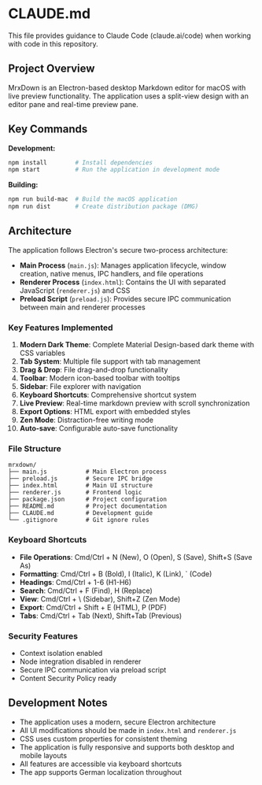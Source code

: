 # CLAUDE.md

This file provides guidance to Claude Code (claude.ai/code) when working with code in this repository.

## Project Overview

MrxDown is an Electron-based desktop Markdown editor for macOS with live preview functionality. The application uses a split-view design with an editor pane and real-time preview pane.

## Key Commands

**Development:**
```bash
npm install        # Install dependencies
npm start          # Run the application in development mode
```

**Building:**
```bash
npm run build-mac  # Build the macOS application
npm run dist       # Create distribution package (DMG)
```

## Architecture

The application follows Electron's secure two-process architecture:

- **Main Process** (`main.js`): Manages application lifecycle, window creation, native menus, IPC handlers, and file operations
- **Renderer Process** (`index.html`): Contains the UI with separated JavaScript (`renderer.js`) and CSS
- **Preload Script** (`preload.js`): Provides secure IPC communication between main and renderer processes

### Key Features Implemented

1. **Modern Dark Theme**: Complete Material Design-based dark theme with CSS variables
2. **Tab System**: Multiple file support with tab management
3. **Drag & Drop**: File drag-and-drop functionality
4. **Toolbar**: Modern icon-based toolbar with tooltips
5. **Sidebar**: File explorer with navigation
6. **Keyboard Shortcuts**: Comprehensive shortcut system
7. **Live Preview**: Real-time markdown preview with scroll synchronization
8. **Export Options**: HTML export with embedded styles
9. **Zen Mode**: Distraction-free writing mode
10. **Auto-save**: Configurable auto-save functionality

### File Structure
```
mrxdown/
├── main.js           # Main Electron process
├── preload.js        # Secure IPC bridge
├── index.html        # Main UI structure
├── renderer.js       # Frontend logic
├── package.json      # Project configuration
├── README.md         # Project documentation
├── CLAUDE.md         # Development guide
└── .gitignore        # Git ignore rules
```

### Keyboard Shortcuts
- **File Operations**: Cmd/Ctrl + N (New), O (Open), S (Save), Shift+S (Save As)
- **Formatting**: Cmd/Ctrl + B (Bold), I (Italic), K (Link), ` (Code)
- **Headings**: Cmd/Ctrl + 1-6 (H1-H6)
- **Search**: Cmd/Ctrl + F (Find), H (Replace)
- **View**: Cmd/Ctrl + \ (Sidebar), Shift+Z (Zen Mode)
- **Export**: Cmd/Ctrl + Shift + E (HTML), P (PDF)
- **Tabs**: Cmd/Ctrl + Tab (Next), Shift+Tab (Previous)

### Security Features
- Context isolation enabled
- Node integration disabled in renderer
- Secure IPC communication via preload script
- Content Security Policy ready

## Development Notes

- The application uses a modern, secure Electron architecture
- All UI modifications should be made in `index.html` and `renderer.js`
- CSS uses custom properties for consistent theming
- The application is fully responsive and supports both desktop and mobile layouts
- All features are accessible via keyboard shortcuts
- The app supports German localization throughout
